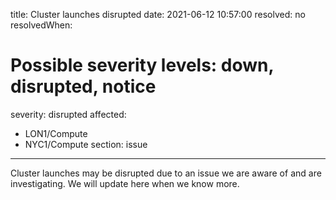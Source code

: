 title: Cluster launches disrupted
date: 2021-06-12 10:57:00
resolved: no
resolvedWhen: 
# Possible severity levels: down, disrupted, notice
severity: disrupted
affected:
  - LON1/Compute
  - NYC1/Compute
section: issue
---

Cluster launches may be disrupted due to an issue we are aware of and are investigating. We will update here when we know more.
